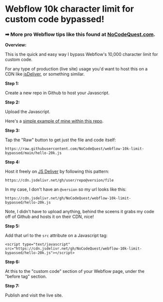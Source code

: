 # Webflow 10k character limit for custom code bypassed!

### ➡ More pro Webflow tips like this found at [NoCodeQuest.com](https://nocodequest.com/).

**Overview:**

This is the quick and easy way I bypass Webflow's 10,000 character limit for custom code.

For any type of production (live site) usage you'd want to host this on a CDN like [jsDeliver](https://www.jsdelivr.com/), or something similar.

**Step 1:**

Create a new repo in Github to host your Javascript.

**Step 2:**

Upload the Javascript.

Here's a [simple example of mine within this repo](https://github.com/NoCodeQuest/webflow-10k-limit-bypassed/blob/main/hello.js).

**Step 3:**

Tap the "Raw" button to get just the file and code itself:

```
https://raw.githubusercontent.com/NoCodeQuest/webflow-10k-limit-bypassed/main/hello-20k.js
```

**Step 4:**

Host it freely on [JS Deliver](https://www.jsdelivr.com/?docs=gh) by following this pattern:

```
https://cdn.jsdelivr.net/gh/user/repo@version/file
```

In my case, I don't have an `@version` so my url looks like this:

```
https://cdn.jsdelivr.net/gh/NoCodeQuest/webflow-10k-limit-bypassed/hello-20k.js
```

Note, I didn't have to upload anything, behind the sceens it grabs my code off of Github and hosts it on their CDN, nice!

**Step 5:**

Add that url to the `src` attribute on a Javascript tag:

```
<script type="text/javascript" src="https://cdn.jsdelivr.net/gh/NoCodeQuest/webflow-10k-limit-bypassed/hello-20k.js"></script>
```

**Step 6:**

At this to the "custom code" section of your Webflow page, under the "before </body> tag" section.

**Step 7:**

Publish and visit the live site.

